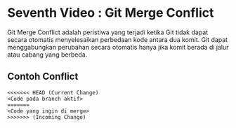 # Seventh Video : Git Merge Conflict
Git Merge Conflict adalah peristiwa yang terjadi ketika Git tidak dapat secara otomatis menyelesaikan perbedaan kode antara dua komit. Git dapat menggabungkan perubahan secara otomatis hanya jika komit berada di jalur atau cabang yang berbeda.

## Contoh Conflict
```shell
<<<<<<< HEAD (Current Change)
<Code pada branch aktif>
=======
<Code yang ingin di merge>
>>>>>>> (Incoming Change)
```